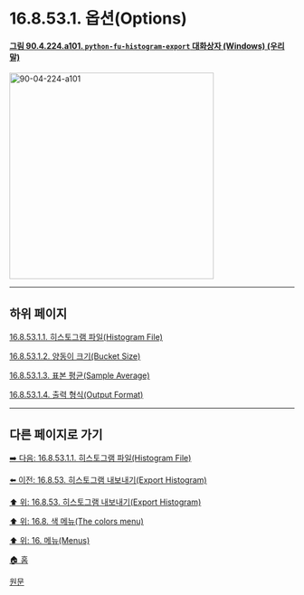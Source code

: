 # 16.8.53.1. 옵션(Options)

<a id="90-04-224-a101"></a>

#### [그림 90.4.224.a101. `python-fu-histogram-export` 대화상자 (Windows) (우리말)](./90-04-0224-python_fu_histogram_export.md#90-04-224-a101)
<img width="361" height="365" alt="90-04-224-a101" src="https://github.com/user-attachments/assets/10f784ba-4f6a-45b6-8599-d9e9f945da40" />

***

## 하위 페이지

[16.8.53.1.1. 히스토그램 파일(Histogram File)](./16-08-53-01-01-histogram_file.md)

[16.8.53.1.2. 양동이 크기(Bucket Size)](./16-08-53-01-02-bucket_size.md)

[16.8.53.1.3. 표본 평균(Sample Average)](./16-08-53-01-03-sample_average.md)

[16.8.53.1.4. 출력 형식(Output Format)](./16-08-53-01-04-output_format.md)

***

## 다른 페이지로 가기

[➡️ 다음: 16.8.53.1.1. 히스토그램 파일(Histogram File)](./16-08-53-01-01-histogram_file.md)

[⬅️ 이전: 16.8.53. 히스토그램 내보내기(Export Histogram)](./16-08-53-00-export-histogram.md)

[⬆️ 위: 16.8.53. 히스토그램 내보내기(Export Histogram)](./16-08-53-00-export-histogram.md)

[⬆️ 위: 16.8. 색 메뉴(The colors menu)](./16-08-00-the-colors-menu.md)

[⬆️ 위: 16. 메뉴(Menus)](./16-00-menus.md)

[🏠 홈](./00-home.md)

[원문](https://docs.gimp.org/2.10/ko/python-fu-histogram-export.html#idm34030)